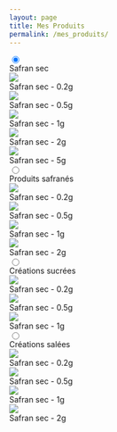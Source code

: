 ```yaml
---
layout: page
title: Mes Produits
permalink: /mes_produits/
---
```


<div class="tab-wrap">
    <input type="radio" name="tabs" id="tab1" checked>
    <div class="tab-label-content" id="tab1-content">
        <label class="gridlabel" for="tab1">Safran sec</label>
        <div class="tab-content">
            <div class="grid-wrapper">
                <div class="one">
                    <img class="gallery-image" src="./placeholder.png">
                    <div class="gallery-title">Safran sec - 0.2g</div>
                </div>
                <div class="two">
                    <img class="gallery-image" src="./placeholder.png">
                    <div class="gallery-title">Safran sec - 0.5g</div>
                </div>
                <div class="three">
                    <img class="gallery-image" src="./placeholder.png">
                    <div class="gallery-title">Safran sec - 1g</div>
                </div>
                <div class="four">
                    <img class="gallery-image" src="./placeholder.png">
                    <div class="gallery-title">Safran sec - 2g</div>
                </div>
                <div class="five">
                    <img class="gallery-image" src="./placeholder.png">
                    <div class="gallery-title">Safran sec - 5g</div>
                </div>
            </div>
        </div>
    </div>
    <input type="radio" name="tabs" id="tab2">
    <div class="tab-label-content" id="tab2-content">
        <label class="gridlabel" for="tab2">Produits safranés</label>
        <div class="tab-content">
         <div class="grid-wrapper">
                <div class="one">
                    <img class="gallery-image" src="./placeholder.png">
                    <div class="gallery-title">Safran sec - 0.2g</div>
                </div>
                <div class="two">
                    <img class="gallery-image" src="./placeholder.png">
                    <div class="gallery-title">Safran sec - 0.5g</div>
                </div>
                <div class="three">
                    <img class="gallery-image" src="./placeholder.png">
                    <div class="gallery-title">Safran sec - 1g</div>
                </div>
                <div class="four">
                    <img class="gallery-image" src="./placeholder.png">
                    <div class="gallery-title">Safran sec - 2g</div>
                </div>
            </div>
        </div>
    </div>
    <input type="radio" name="tabs" id="tab3">
    <div class="tab-label-content" id="tab3-content">
        <label class="gridlabel" for="tab3">Créations sucrées</label>
        <div class="tab-content">
            <div class="grid-wrapper">
                    <div class="one">
                        <img class="gallery-image" src="./placeholder.png">
                        <div class="gallery-title">Safran sec - 0.2g</div>
                    </div>
                    <div class="two">
                        <img class="gallery-image" src="./placeholder.png">
                        <div class="gallery-title">Safran sec - 0.5g</div>
                    </div>
                    <div class="three">
                        <img class="gallery-image" src="./placeholder.png">
                        <div class="gallery-title">Safran sec - 1g</div>
                    </div>
                </div>
        </div>
    </div>
    <input type="radio" name="tabs" id="tab4">
    <div class="tab-label-content" id="tab4-content">
        <label class="gridlabel" for="tab4">Créations salées</label>
        <div class="tab-content">
            <div class="grid-wrapper">
                <div class="one">
                    <img class="gallery-image" src="./placeholder.png">
                    <div class="gallery-title">Safran sec - 0.2g</div>
                </div>
                <div class="two">
                    <img class="gallery-image" src="./placeholder.png">
                    <div class="gallery-title">Safran sec - 0.5g</div>
                </div>
                <div class="three">
                    <img class="gallery-image" src="./placeholder.png">
                    <div class="gallery-title">Safran sec - 1g</div>
                </div>
                <div class="four">
                    <img class="gallery-image" src="./placeholder.png">
                    <div class="gallery-title">Safran sec - 2g</div>
                </div>
            </div>
        </div>
    </div>
    <div class="slide"></div>
  
</div>

